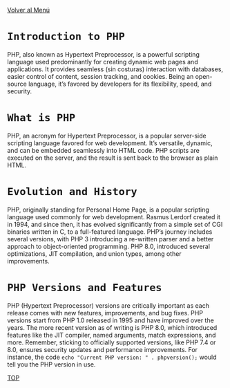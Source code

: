 [Volver al Menú](./root.md)

# `Introduction to PHP`

PHP, also known as Hypertext Preprocessor, is a powerful scripting language used predominantly for creating dynamic web pages and applications. It provides seamless (sin costuras) interaction with databases, easier control of content, session tracking, and cookies. Being an open-source language, it’s favored by developers for its flexibility, speed, and security.

# `What is PHP`

PHP, an acronym for Hypertext Preprocessor, is a popular server-side scripting language favored for web development. It’s versatile, dynamic, and can be embedded seamlessly into HTML code. PHP scripts are executed on the server, and the result is sent back to the browser as plain HTML.

# `Evolution and History`

PHP, originally standing for Personal Home Page, is a popular scripting language used commonly for web development. Rasmus Lerdorf created it in 1994, and since then, it has evolved significantly from a simple set of CGI binaries written in C, to a full-featured language. PHP’s journey includes several versions, with PHP 3 introducing a re-written parser and a better approach to object-oriented programming. PHP 8.0, introduced several optimizations, JIT compilation, and union types, among other improvements.

# `PHP Versions and Features`

PHP (Hypertext Preprocessor) versions are critically important as each release comes with new features, improvements, and bug fixes. PHP versions start from PHP 1.0 released in 1995 and have improved over the years. The more recent version as of writing is PHP 8.0, which introduced features like the JIT compiler, named arguments, match expressions, and more. Remember, sticking to officially supported versions, like PHP 7.4 or 8.0, ensures security updates and performance improvements. For instance, the code `echo "Current PHP version: " . phpversion();` would tell you the PHP version in use.

[TOP](#introduction-to-php)
